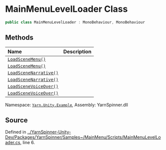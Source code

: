 # MainMenuLevelLoader Class


```csharp
public class MainMenuLevelLoader : MonoBehaviour, MonoBehaviour
```



## Methods
|Name|Description|
|:---|:---|
|[`LoadSceneMenu()`](/api/csharp/yarn.unity.example/mainmenulevelloader.loadscenemenu.md)||
|[`LoadSceneMenu()`](/api/csharp/yarn.unity.example/mainmenulevelloader.loadscenemenu.md)||
|[`LoadSceneNarrative()`](/api/csharp/yarn.unity.example/mainmenulevelloader.loadscenenarrative.md)||
|[`LoadSceneNarrative()`](/api/csharp/yarn.unity.example/mainmenulevelloader.loadscenenarrative.md)||
|[`LoadSceneVoiceOver()`](/api/csharp/yarn.unity.example/mainmenulevelloader.loadscenevoiceover.md)||
|[`LoadSceneVoiceOver()`](/api/csharp/yarn.unity.example/mainmenulevelloader.loadscenevoiceover.md)||
<div class="class-metadata">

Namespace: [`Yarn.Unity.Example`](/api/csharp/yarn.unity.example/README.md), Assembly: YarnSpinner.dll
</div>

## Source
Defined in [../YarnSpinner-Unity-Dev/Packages/YarnSpinner/Samples~/MainMenu/Scripts/MainMenuLevelLoader.cs](https://github.com/YarnSpinnerTool/YarnSpinner-Unity//blob/develop/Samples~/MainMenu/Scripts/MainMenuLevelLoader.cs#L6), line 6.
